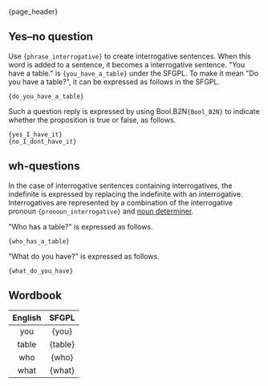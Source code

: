 {page_header}

## Yes–no question

Use ```{phrase_interrogative}``` to create interrogative sentences.
When this word is added to a sentence, it becomes a interrogative sentence.
"You have a table." is ```{you_have_a_table}``` under the SFGPL.
To make it mean "Do you have a table?", it can be expressed as follows in the SFGPL.

```SFGPL
{do_you_have_a_table}
```

Such a question reply is expressed by using Bool.B2N```{Bool_B2N}``` to indicate whether the proposition is true or false, as follows.

```SFGPL
{yes_I_have_it}
{no_I_dont_have_it}
```

## wh-questions

In the case of interrogative sentences containing interrogatives, the indefinite is expressed by replacing the indefinite with an interrogative.
Interrogatives are represented by a combination of the interrogative pronoun ```{pronoun_interrogative}``` and [noun determiner]({docs_DeterminerN}).

"Who has a table?" is expressed as follows.

```SFGPL
{who_has_a_table}
```

"What do you have?" is expressed as follows.

```SFGPL
{what_do_you_have}
```

## Wordbook

|English|SFGPL|
|:-:|:-:|
|you|{you}|
|table|{table}|
|who|{who}|
|what|{what}|
